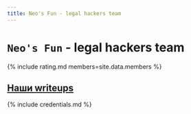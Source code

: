 ```yaml
---
title: Neo's Fun - legal hackers team
---
```


# `Neo's Fun` - legal hackers team

{% include rating.md members=site.data.members %}  


## [Наши writeups](writeup)  

{% include credentials.md %}

